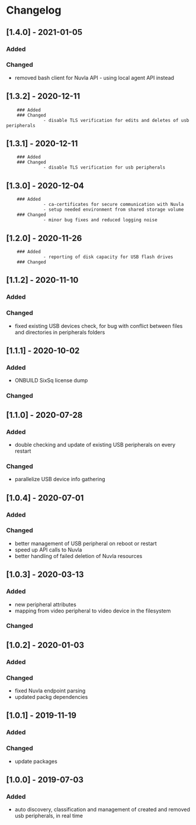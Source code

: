 # Changelog
## [1.4.0] - 2021-01-05
### Added
### Changed
 - removed bash client for Nuvla API - using local agent API instead
## [1.3.2] - 2020-12-11
        ### Added
        ### Changed
                  - disable TLS verification for edits and deletes of usb peripherals
## [1.3.1] - 2020-12-11
        ### Added
        ### Changed
                  - disable TLS verification for usb peripherals
## [1.3.0] - 2020-12-04
        ### Added 
                  - ca-certificates for secure communication with Nuvla 
                  - setup needed environment from shared storage volume
        ### Changed
                  - minor bug fixes and reduced logging noise
## [1.2.0] - 2020-11-26
        ### Added 
                  - reporting of disk capacity for USB flash drives
        ### Changed
## [1.1.2] - 2020-11-10
### Added
### Changed
- fixed existing USB devices check, for bug with conflict between files and directories in peripherals folders
## [1.1.1] - 2020-10-02
### Added 
- ONBUILD SixSq license dump
### Changed
## [1.1.0] - 2020-07-28
### Added 
- double checking and update of existing USB peripherals on every restart
### Changed
- parallelize USB device info gathering
## [1.0.4] - 2020-07-01
### Added
### Changed
- better management of USB peripheral on reboot or restart
- speed up API calls to Nuvla
- better handling of failed deletion of Nuvla resources
## [1.0.3] - 2020-03-13
### Added 
- new peripheral attributes 
- mapping from video peripheral to video device in the filesystem
### Changed
## [1.0.2] - 2020-01-03
### Added
### Changed
- fixed Nuvla endpoint parsing
- updated packg dependencies
## [1.0.1] - 2019-11-19
### Added
### Changed
- update packages
## [1.0.0] - 2019-07-03
### Added
  - auto discovery, classification and management of created and removed usb peripherals, in real time

